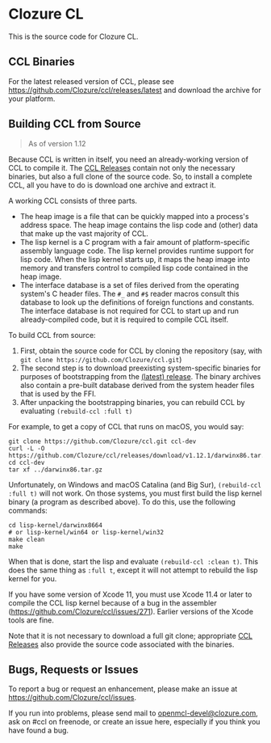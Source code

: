 # Clozure CL

This is the source code for Clozure CL.

## CCL Binaries

For the latest released version of CCL, please see https://github.com/Clozure/ccl/releases/latest and download the archive for your platform.

## Building CCL from Source

> As of version 1.12

Because CCL is written in itself, you need an already-working version of CCL to compile it. The [CCL Releases](https://github.com/Clozure/ccl/releases) contain not only the necessary binaries, but also a full clone of the source code. So, to install a complete CCL, all you have to do is download one archive and extract it.

A working CCL consists of three parts.
* The heap image is a file that can be quickly mapped into a process's address space. The heap image contains the lisp code and (other) data that make up the vast majority of CCL.
* The lisp kernel is a C program with a fair amount of platform-specific assembly language code.  The lisp kernel provides runtime support for lisp code.  When the lisp kernel starts up, it maps the heap image into memory and transfers control to compiled lisp code contained in the heap image.
* The interface database is a set of files derived from the operating system's C header files. The `#_` and `#$` reader macros consult this database to look up the definitions of foreign functions and constants.  The interface database is not required for CCL to start up and run already-compiled code, but it is required to compile CCL itself.

To build CCL from source:

1. First, obtain the source code for CCL by cloning the repository (say, with `git clone https://github.com/Clozure/ccl.git`)
2. The second step is to download preexisting system-specific binaries for purposes of bootstrapping from the [(latest) release](https://github.com/Clozure/ccl/releases/latest). The binary archives also contain a pre-built database derived from the system header files that is used by the FFI.
3. After unpacking the bootstrapping binaries, you can rebuild CCL by evaluating `(rebuild-ccl :full t)`

For example, to get a copy of CCL that runs on macOS, you would say:

```
git clone https://github.com/Clozure/ccl.git ccl-dev
curl -L -O https://github.com/Clozure/ccl/releases/download/v1.12.1/darwinx86.tar.gz
cd ccl-dev
tar xf ../darwinx86.tar.gz
```

Unfortunately, on Windows and macOS Catalina (and Big Sur), `(rebuild-ccl :full t)` will not work. On those systems, you must first build the lisp kernel binary (a program as described above). To do this, use the following commands:

```
cd lisp-kernel/darwinx8664
# or lisp-kernel/win64 or lisp-kernel/win32
make clean
make
```

When that is done, start the lisp and evaluate `(rebuild-ccl :clean t)`. This does the same thing as `:full t`, except it will not attempt to rebuild the lisp kernel for you.

If you have some version of Xcode 11, you must use Xcode 11.4 or later to compile the CCL lisp kernel because of a bug in the assembler (https://github.com/Clozure/ccl/issues/271). Earlier versions of the Xcode tools are fine.

Note that it is not necessary to download a full git clone; appropriate [CCL Releases](https://github.com/Clozure/ccl/releases) also provide the source code associated with the binaries.

## Bugs, Requests or Issues

To report a bug or request an enhancement, please make an issue at https://github.com/Clozure/ccl/issues.

If you run into problems, please send mail to openmcl-devel@clozure.com, ask on #ccl on freenode, or create an issue here, especially if you think you have found a bug.

